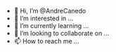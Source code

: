 - 👋 Hi, I’m @AndreCanedo
- 👀 I’m interested in ...
- 🌱 I’m currently learning ...
- 💞️ I’m looking to collaborate on ...
- 📫 How to reach me ...

<!---
AndreCanedo/AndreCanedo is a ✨ special ✨ repository because its `README.md` (this file) appears on your GitHub profile.
You can click the Preview link to take a look at your changes.
--->

